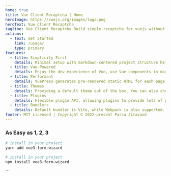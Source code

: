 ```yaml
---
home: true
title: Vue Client Recaptcha | Home
heroImage: https://vuejs.org/images/logo.png
heroText: Vue Client Recaptcha
tagline: Vue Client Recaptcha Build simple recaptcha for vuejs without need server.
actions:
  - text: Get Started
    link: /usage/
    type: primary
features:
  - title: Simplicity First
    details: Minimal setup with markdown-centered project structure helps you focus on writing.
  - title: Vue-Powered
    details: Enjoy the dev experience of Vue, use Vue components in markdown, and develop custom themes with Vue.
  - title: Performant
    details: VuePress generates pre-rendered static HTML for each page, and runs as an SPA once a page is loaded.
  - title: Themes
    details: Providing a default theme out of the box. You can also choose a community theme or create your own one.
  - title: Plugins
    details: Flexible plugin API, allowing plugins to provide lots of plug-and-play features for your site.
  - title: Bundlers
    details: Default bundler is Vite, while Webpack is also supported. Choose the one you like!
footer: MIT Licensed | Copyright © 2022-present Parsa Jiravand
---
```


### As Easy as 1, 2, 3

<CodeGroup>
  <CodeGroupItem title="YARN" active>

```bash
# install in your project
yarn add vue3-form-wizard

```

  </CodeGroupItem>

  <CodeGroupItem title="NPM">
  
```bash
# install in your project
npm install vue3-form-wizard

```

  </CodeGroupItem>
</CodeGroup>
```
